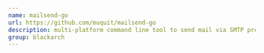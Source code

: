 ```yaml
---
name: mailsend-go
url: https://github.com/muquit/mailsend-go
description: multi-platform command line tool to send mail via SMTP protocol. URL : https://github.com/muquit/mailsend-go Groups : blackarch blackarch-spoof blackarch-misc
group: blackarch
---
```

